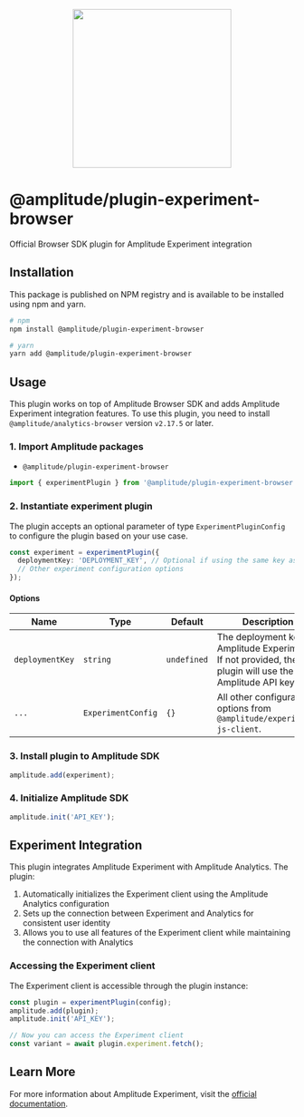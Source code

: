 <p align="center">
  <a href="https://amplitude.com" target="_blank" align="center">
    <img src="https://static.amplitude.com/lightning/46c85bfd91905de8047f1ee65c7c93d6fa9ee6ea/static/media/amplitude-logo-with-text.4fb9e463.svg" width="280">
  </a>
  <br />
</p>

# @amplitude/plugin-experiment-browser

Official Browser SDK plugin for Amplitude Experiment integration

## Installation

This package is published on NPM registry and is available to be installed using npm and yarn.

```sh
# npm
npm install @amplitude/plugin-experiment-browser

# yarn
yarn add @amplitude/plugin-experiment-browser
```

## Usage

This plugin works on top of Amplitude Browser SDK and adds Amplitude Experiment integration features. To use this plugin, you need to install `@amplitude/analytics-browser` version `v2.17.5` or later.

### 1. Import Amplitude packages

* `@amplitude/plugin-experiment-browser`

```typescript
import { experimentPlugin } from '@amplitude/plugin-experiment-browser';
```

### 2. Instantiate experiment plugin

The plugin accepts an optional parameter of type `ExperimentPluginConfig` to configure the plugin based on your use case.

```typescript
const experiment = experimentPlugin({
  deploymentKey: 'DEPLOYMENT_KEY', // Optional if using the same key as analytics
  // Other experiment configuration options
});
```

#### Options

|Name|Type|Default|Description|
|-|-|-|-|
|`deploymentKey`|`string`|`undefined`|The deployment key for Amplitude Experiment. If not provided, the plugin will use the Amplitude API key.|
|`...`|`ExperimentConfig`|`{}`|All other configuration options from `@amplitude/experiment-js-client`.|

### 3. Install plugin to Amplitude SDK

```typescript
amplitude.add(experiment);
```

### 4. Initialize Amplitude SDK

```typescript
amplitude.init('API_KEY');
```

## Experiment Integration

This plugin integrates Amplitude Experiment with Amplitude Analytics. The plugin:

1. Automatically initializes the Experiment client using the Amplitude Analytics configuration
2. Sets up the connection between Experiment and Analytics for consistent user identity
3. Allows you to use all features of the Experiment client while maintaining the connection with Analytics

### Accessing the Experiment client

The Experiment client is accessible through the plugin instance:

```typescript
const plugin = experimentPlugin(config);
amplitude.add(plugin);
amplitude.init('API_KEY');

// Now you can access the Experiment client
const variant = await plugin.experiment.fetch();
```

## Learn More

For more information about Amplitude Experiment, visit the [official documentation](https://www.docs.developers.amplitude.com/experiment/).
